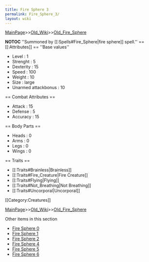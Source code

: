 ```yaml
---
title: Fire Sphere 3
permalink: Fire_Sphere_3/
layout: wiki
---
```


[MainPage](/keeperrl_wiki/ "wikilink")>>[Old_Wiki](/keeperrl_wiki/Old_Wiki "wikilink")>>[Old_Fire_Sphere](/keeperrl_wiki/Old_Fire_Sphere "wikilink")

__NOTOC__
''Summoned by [[:Spells#Fire_Sphere|fire sphere]] spell.''
== [[:Attributes]] ==
''Base values''
* Level : 1
* Strenght : 5
* Dexterity : 15
* Speed : 100
* Weight : 10
* Size : large
* Unarmed attackbonus : 10

== Combat Attributes ==
* Attack : 15
* Defense : 5
* Accuracy : 15

== Body Parts ==
* Heads : 0
* Arms : 0
* Legs : 0
* Wings : 0

== Traits ==
* [[:Traits#Brainless|Brainless]]
* [[:Traits#Fire_Creature|Fire Creature]]
* [[:Traits#Flying|Flying]]
* [[:Traits#Not_Breathing|Not Breathing]]
* [[:Traits#Uncorporal|Uncorporal]]

[[Category:Creatures]]

[MainPage](/keeperrl_wiki/ "wikilink")>>[Old_Wiki](/keeperrl_wiki/Old_Wiki "wikilink")>>[Old_Fire_Sphere](/keeperrl_wiki/Old_Fire_Sphere "wikilink")

Other items in this section
-    [Fire Sphere 0](/keeperrl_wiki/Fire_Sphere_0 "wikilink")
-    [Fire Sphere 1](/keeperrl_wiki/Fire_Sphere_1 "wikilink")
-    [Fire Sphere 2](/keeperrl_wiki/Fire_Sphere_2 "wikilink")
-    [Fire Sphere 4](/keeperrl_wiki/Fire_Sphere_4 "wikilink")
-    [Fire Sphere 5](/keeperrl_wiki/Fire_Sphere_5 "wikilink")
-    [Fire Sphere 6](/keeperrl_wiki/Fire_Sphere_6 "wikilink")
